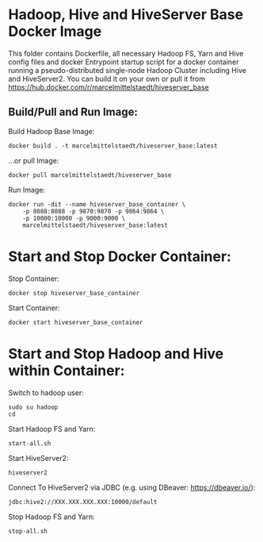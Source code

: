 # Hadoop, Hive and HiveServer Base Docker Image
This folder contains Dockerfile, all necessary Hadoop FS, Yarn and Hive config files and docker Entrypoint startup script for a docker container running a pseudo-distributed single-node Hadoop Cluster including Hive and HiveServer2. You can build it on your own or pull it from https://hub.docker.com/r/marcelmittelstaedt/hiveserver_base

## Build/Pull and Run Image:

Build Hadoop Base Image:
```
docker build . -t marcelmittelstaedt/hiveserver_base:latest
```

...or pull Image:
```
docker pull marcelmittelstaedt/hiveserver_base
```

Run Image:
```
docker run -dit --name hiveserver_base_container \
    -p 8088:8088 -p 9870:9870 -p 9864:9864 \
    -p 10000:10000 -p 9000:9000 \
    marcelmittelstaedt/hiveserver_base:latest
```

# Start and Stop Docker Container:
Stop Container:
```
docker stop hiveserver_base_container
```

Start Container:
```
docker start hiveserver_base_container
```

# Start and Stop Hadoop and Hive within Container:
Switch to hadoop user:
```
sudo su hadoop
cd
```

Start Hadoop FS and Yarn:
```
start-all.sh
```

Start HiveServer2:
```
hiveserver2
```

Connect To HiveServer2 via JDBC (e.g. using DBeaver: https://dbeaver.io/):
```
jdbc:hive2://XXX.XXX.XXX.XXX:10000/default
```

Stop Hadoop FS and Yarn:
```
stop-all.sh
```
